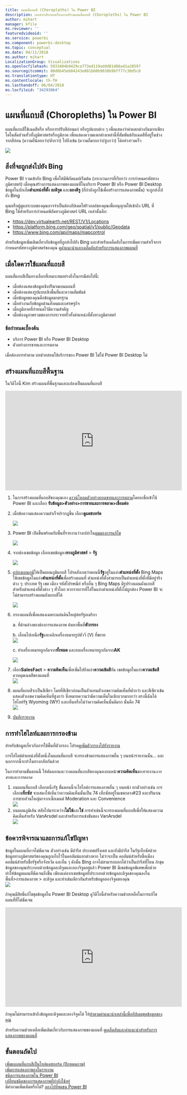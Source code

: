 ```yaml
---
title: แผนที่แถบสี (Choropleths) ใน Power BI
description: เอกสารประกอบเรื่องการสร้างแผนที่แถบสี (Choropleths) ใน Power BI
author: mihart
manager: kfile
ms.reviewer: ''
featuredvideoid: ''
ms.service: powerbi
ms.component: powerbi-desktop
ms.topic: conceptual
ms.date: 04/11/2018
ms.author: mihart
LocalizationGroup: Visualizations
ms.openlocfilehash: 5933404b9429ca773ed119addd81d86ad1a28597
ms.sourcegitcommit: 80d6b45eb84243e801b60b9038b9bff77c30d5c8
ms.translationtype: HT
ms.contentlocale: th-TH
ms.lasthandoff: 06/04/2018
ms.locfileid: "34293064"
---
```

# <a name="filled-maps-choropleths-in-power-bi"></a>แผนที่แถบสี (Choropleths) ใน Power BI
แผนที่แถบสีใช้เฉดสีหรือ หรือการปรับสีอ่อนแก่ หรือรูปแบบต่าง ๆ เพื่อแสดงว่าค่าแตกต่างกันมากเพียงใดในสัดส่วนทั่วทั้งภูมิศาสตร์หรือภูมิภาค  เพื่อแสดงความแตกต่างเหล่านี้ที่สัมพันธ์กับเฉดสีที่อยู่ในช่วงจากสีอ่อน (ความถี่น้อยกว่า/ต่ำกว่า) ไปถึงเข้ม (ความถี่มากกว่า/สูงกว่า) ได้อย่างรวดเร็ว    

![](media/power-bi-visualization-filled-maps-choropleths/large_map.png)

## <a name="what-is-sent-to-bing"></a>สิ่งที่จะถูกส่งไปยัง Bing
Power BI รวมเข้ากับ Bing เพื่อให้มีพิกัดแมปเริ่มต้น (กระบวนการที่เรียกว่า การกำหนดรหัสทางภูมิศาสตร์) เมื่อคุณสร้างการแสดงภาพของแผนที่ในบริการ Power BI หรือ Power BI Desktop ข้อมูลในบักเก็ต**ตำแหน่งที่ตั้ง** **ละติจูด** และ**ลองติจู** (ที่กำลังถูกใช้เพื่อสร้างการแสดงภาพนั้น) จะถูกส่งไปยัง Bing

คุณหรือผู้ดูแลระบบของคุณอาจจำเป็นต้องอัปเดตไฟร์วอลล์ของคุณเพื่ออนุญาตให้เข้าถึง URL ที่ Bing ใช้สำหรับการกำหนดพิกัดทางภูมิศาสตร์  URL เหล่านั้นคือ:
* https://dev.virtualearth.net/REST/V1/Locations
* https://platform.bing.com/geo/spatial/v1/public/Geodata
* https://www.bing.com/api/maps/mapcontrol

สำหรับข้อมูลเพิ่มเติมเกี่ยวกับข้อมูลที่ถูกส่งไปยัง Bing และสำหรับเคล็ดลับในการเพิ่มความสำเร็จการกำหนดรหัสทางภูมิศาสตร์ของคุณ ดู[คำแนะนำและเคล็ดลับสำหรับการแสดงภาพแผนที่](power-bi-map-tips-and-tricks.md)

## <a name="when-to-use-a-filled-map"></a>เมื่อใดควรใช้แผนที่แถบสี
แผนที่แถบสีเป็นทางเลือกที่เหมาะสมอย่างยิ่งในกรณีต่อไปนี้:

* เมื่อต้องแสดงข้อมูลเชิงปริมาณบนแผนที่
* เมื่อต้องแสดงรูปแบบเชิงพื้นที่และความสัมพันธ์
* เมื่อข้อมูลของคุณคือข้อมูลมาตรฐาน
* เมื่อทำงานกับข้อมูลด้านสังคมและเศรษฐกิจ
* เมื่อภูมิภาคที่กำหนดไว้มีความสำคัญ
* เมื่อต้องดูภาพรวมของการกระจายทั่วทั้งตำแหน่งที่ตั้งทางภูมิศาสตร์

### <a name="prerequisites"></a>ข้อกำหนดเบื้องต้น
- บริการ Power BI หรือ Power BI Desktop
- ตัวอย่างการขายและการตลาด

เมื่อต้องการทำตาม บทช่วยสอนใช้บริการของ Power BI ไม่ใช่ Power BI Desktop ไม่

## <a name="create-a-basic-filled-map"></a>สร้างแผนที่แถบสีพื้นฐาน
ในวิดีโอนี้ Kim สร้างแผนที่พื้นฐานและแปลงเป็นแผนที่แถบสี

<iframe width="560" height="315" src="https://www.youtube.com/embed/ajTPGNpthcg" frameborder="0" allowfullscreen></iframe>


1. ในการสร้างแผนที่แถบสีของคุณเอง [ดาวน์โหลดตัวอย่างยอดขายและการตลาด](sample-datasets.md)โดยลงชื่อเข้าใช้ Power BI และเลือก **รับข้อมูล\>ตัวอย่าง\>การขายและการตลาด\>เชื่อมต่อ**
2. เมื่อข้อความแสดงความสำเร็จปรากฏขึ้น เลือก**ดูแดชบอร์ด**

   ![](media/power-bi-visualization-filled-maps-choropleths/power-bi-view-dataset.png)
3. Power BI เปิดขึ้นพร้อมกับพื้นที่รายงานว่างเปล่าใน[มุมมองการแก้ไข](service-interact-with-a-report-in-editing-view.md)

    ![](media/power-bi-visualization-filled-maps-choropleths/power-bi-blank-canvas.png)
4. จากช่องเขตข้อมูล เลือกเขตข้อมูลง**ทางภูมิศาสตร์** \> **รัฐ**    

   ![](media/power-bi-visualization-filled-maps-choropleths/img002.png)
5. [แปลงแผนภูมิ](power-bi-report-change-visualization-type.md)ให้เป็นแผนภูมิแถบสี โปรดสังเกตว่าตอนนี้**รัฐ**อยู่ในแอ่ง**ตำแหน่งที่ตั้ง** Bing Maps ใช้เขตข้อมูลในแอ่ง**ตำแหน่งที่ตั้ง**เพื่อสร้างแผนที่  ตำแหน่งที่ตั้งสามารถเป็นตำแหน่งที่ตั้งที่มีอยู่จริงต่าง ๆ: ประเทศ รัฐ เขต เมือง รหัสไปรษณีย์ หรืออื่น ๆ Bing Maps มีรูปร่างแผนผังแถบสีสำหรับตำแหน่งที่ตั้งต่าง ๆ ทั่วโลก หากรายการที่ใส่ในแอ่งตำแหน่งที่ตั้งไม่ถูกต้อง Power BI จะไม่สามารถสร้างแผนผังแถบสีได้  

   ![](media/power-bi-visualization-filled-maps-choropleths/img003.png)
6. กรองแผนที่เพื่อแสดงเฉพาะแผ่นดินใหญ่สหรัฐอเมริกา

   a.  ที่ด้านล่างของช่องการแสดงภาพ ค้นหาพื้นที่**ตัวกรอง**

   b.  เลื่อนไปเหนือ**รัฐ**และคลิกเครื่องหมายรูปตัววี (V) ที่ขยาย  
   ![](media/power-bi-visualization-filled-maps-choropleths/img004.png)

   c.  ทำเครื่องหมายถูกถัดจาก**ทั้งหมด** และลบเครื่องหมายถูกถัดจาก**AK**

   ![](media/power-bi-visualization-filled-maps-choropleths/img005.png)
7. เลือก**SalesFact** \> **ความคิดเห็น**เพื่อเพิ่มไปยังแอ่ง**ความเข้มสี**กัน เขตข้อมูลในแอ่ง**ความเข้มสี**ควบคุมเฉดสีของแผนที่  
   ![](media/power-bi-visualization-filled-maps-choropleths/power-bi-color-saturation.png)
8. แผนที่แถบสีจะเป็นสีเขียว โดยที่สีเขียวอ่อนเป็นตัวแทนตัวเลขความคิดเห็นที่ต่ำกว่า และสีเขียวเข้มแสดงตัวเลขความคิดเห็นที่สูงกว่า ซึ่งหมายความว่ามีความเห็นในเชิงบวกมากกว่า  ตรงนี้ฉันได้ไฮไลท์รัฐ Wyoming (WY) และเห็นหรือไม่ว่าความคิดเห็นนั้นดีมาก นั่นคือ 74  
   ![](media/power-bi-visualization-filled-maps-choropleths/img007.png)
9. [บันทึกรายงาน](service-report-save.md)

## <a name="highlighting-and-cross-filtering"></a>การทำไฮไลท์และการกรองข้าม
สำหรับข้อมูลเกี่ยวกับการใช้พื้นที่ตัวกรอง โปรดดู[เพิ่มตัวกรองไปยังรายงาน](power-bi-report-add-filter.md)

การไฮไลต์ตำแหน่งที่ตั้งหนึ่งในแผนที่แถบสี จะกรองข้ามการแสดงภาพอื่น ๆ บนหน้ารายงานนั้น... และนอกจากนี้จะทำในทางกลับกันด้วย

ในการทำตามขั้นตอนนี้ ให้คัดลอกและวางแผนที่แถบสีของคุณลงบนหน้า**ความคิดเห็น**ของรายงาน*การขายและการตลาด*

1. บนแผนที่แถบสี เลือกหนึ่งรัฐ  ขั้นตอนนี้จะไฮไลต์การแสดงภาพอื่น ๆ บนหน้า ยกตัวอย่างเช่น การเลือก**เท็กซัส** จะแสดงให้เห็นว่าความคิดเห็นนั้นเป็น 74 เท็กซัสอยู่ในเขตกลาง\#23 และปริมาณการขายส่วนใหญ่มาจากเซ็กเมนต์ Moderation และ Convenience   
   ![](media/power-bi-visualization-filled-maps-choropleths/img008.png)
2. บนแผนภูมิเส้น สลับไปมาระหว่าง**ไม่ใช่**และ**ใช่** การทำเช่นนี้จะกรองแผนที่แถบสีเพื่อให้แสดงความคิดเห็นสำหรับ VanArsdel และสำหรับการแข่งขันของ VanArsdel  
   ![](media/power-bi-visualization-filled-maps-choropleths/img009.gif)

## <a name="considerations-and-troubleshooting"></a>ข้อควรพิจารณาและการแก้ไขปัญหา
ข้อมูลในแผนที่อาจไม่ชัดเจน  ตัวอย่างเช่น มีปารีส ประเทศฝรั่งเศส และยังมีปารีส ในรัฐเท็กซัสด้วย ข้อมูลทางภูมิศาสตร์ของคุณถูกเก็บไว้ในคอลัมน์แยกต่างหาก ไม่ว่าจะเป็น คอลัมน์สำหรับชื่อเมือง คอลัมน์สำหรับชื่อรัฐหรือจังหวัด และอื่น ๆ ดังนั้น Bing อาจไม่สามารถบอกได้ว่าเป็นปารีสที่ไหน ถ้าชุดข้อมูลของคุณประกอบด้วยข้อมูลละติจูดและลองจิจูดอยู่แล้ว Power BI มีเขตข้อมูลพิเศษเพื่อช่วยทำให้ข้อมูลแผนที่ชัดเจนยิ่งขึ้น เพียงแค่ลากเขตข้อมูลที่ประกอบด้วยข้อมูลละติจูดของคุณลงในพื้นที่\>การแสดงภาพ > ละติจูด  และทำเช่นเดียวกันสำหรับข้อมูลลองจิจูดของคุณ  
![](media/power-bi-visualization-filled-maps-choropleths/pbi_latitude.png)

ถ้าคุณมีสิทธิ์แก้ไขชุดข้อมูลใน Power BI Desktop ดูวิดีโอนี้สำหรับความช่วยเหลือในการแก้ไขแผนที่ที่ไม่ชัดเจน

<iframe width="560" height="315" src="https://www.youtube.com/embed/Co2z9b-s_yM" frameborder="0" allowfullscreen></iframe>

ถ้าคุณไม่สามารถเข้าถึงข้อมูลละติจูดและลองจิจูดได้ ให้[ทำตามคำแนะนำเหล่านี้เพื่ออัปเดตชุดข้อมูลของคุณ](https://support.office.com/article/Maps-in-Power-View-8A9B2AF3-A055-4131-A327-85CC835271F7)

สำหรับความช่วยเหลือเพิ่มเติมเกี่ยวกับการแสดงภาพของแผนที่ ดู[เคล็ดลับและคำแนะนำสำหรับการแสดงภาพของแผนที่](power-bi-map-tips-and-tricks.md)

## <a name="next-steps"></a>ขั้นตอนถัดไป
[เพิ่มแแผนที่แถบสีเป็นไทล์แดชบอร์ด (ปักหมุดภาพ)](service-dashboard-tiles.md)    
 [เพิ่มการแสดงภาพลงในรายงาน](power-bi-report-add-visualizations-i.md)  
 [ชนิดการแสดงภาพใน Power BI](power-bi-visualization-types-for-reports-and-q-and-a.md)    
 [เปลี่ยนชนิดของการแสดงภาพที่กำลังใช้อยู่](power-bi-report-change-visualization-type.md)      
มีคำถามเพิ่มเติมหรือไม่? [ลองไปที่ชุมชน Power BI](http://community.powerbi.com/)
